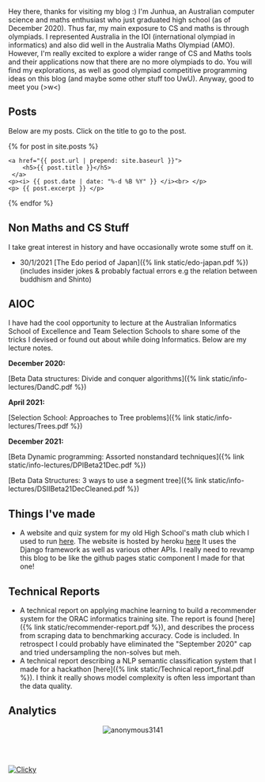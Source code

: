 Hey there, thanks for visiting my blog :) I'm Junhua, an Australian computer science and maths enthusiast who just graduated high school (as of December 2020). Thus far, my main exposure to CS and maths is through olympiads. I represented Australia in the IOI (international olympiad in informatics) and also did well in the Australia Maths Olympiad (AMO). However, I'm really excited to explore a wider range of CS and Maths tools and their applications now that there are no more olympiads to do. You will find my explorations, as well as good olympiad competitive programming ideas on this blog (and maybe some other stuff too UwU). Anyway, good to meet you (>w<) 

## Posts
Below are my posts. Click on the title to go to the post.
<div id="html" markdown="0">

{% for post in site.posts %}

    <a href="{{ post.url | prepend: site.baseurl }}">
	    <h5>{{ post.title }}</h5> 
     </a>
	<p><i> {{ post.date | date: "%-d %B %Y" }} </i><br> </p>
	<p> {{ post.excerpt }} </p>
{% endfor %}

</div>

## Non Maths and CS Stuff

I take great interest in history and have occasionally wrote some stuff on it. 
- 30/1/2021 [The Edo period of Japan]({% link static/edo-japan.pdf %}) (includes insider jokes & probably factual errors e.g the relation between buddhism and Shinto)

## AIOC

I have had the cool opportunity to lecture at the Australian Informatics School of Excellence and Team Selection Schools to share some of the tricks I devised or found out about while doing Informatics. Below are my lecture notes.

**December 2020:** 

[Beta Data structures: Divide and conquer algorithms]({% link static/info-lectures/DandC.pdf %})

**April 2021:**

[Selection School: Approaches to Tree problems]({% link static/info-lectures/Trees.pdf %})

**December 2021:**

[Beta Dynamic programming: Assorted nonstandard techniques]({% link static/info-lectures/DPIBeta21Dec.pdf %})

[Beta Data Structures: 3 ways to use a segment tree]({% link static/info-lectures/DSIIBeta21DecCleaned.pdf %})

## Things I've made

- A website and quiz system for my old High School's math club which I used to run [here](https://github.com/Maths-Club). The website is hosted by heroku [here](https://cgsmathclub.herokuapp.com/) It uses the Django framework as well as various other APIs. I really need to revamp this blog to be like the github pages static component I made for that one!


## Technical Reports
- A technical report on applying machine learning to build a recommender system for the ORAC informatics training site. The report is found [here]({% link static/recommender-report.pdf %}), and describes the process from scraping data to benchmarking accuracy. Code is included. In retrospect I could probably have eliminated the "September 2020" cap and tried undersampling the non-solves but meh.
- A technical report describing a NLP semantic classification system that I made for a hackathon [here]({% link static/Technical report_final.pdf %}). I think it really shows model complexity is often less important than the data quality.

## Analytics

<div id="counter" markdown="0">
<p align="center"> <img src="https://komarev.com/ghpvc/?username=anonymous3141&label=Profile%20views&color=ce9927&style=flat" alt="anonymous3141" /> </p> 
<script async src="//static.getclicky.com/101348632.js"></script>
<noscript><p><img alt="Clicky" width="1" height="1" src="//in.getclicky.com/101348632ns.gif" /></p></noscript>
	<script src="//widgets.clicky.com/tally/?site_id=101348632&sitekey=eaeb7af83e9066d35d6790f7defc3f7a&width=175&height=250&title=&hide_title=0&hide_branding=0" type="text/javascript"></script>
	<br><br>
	<a title="Real Time Web Analytics" href="http://clicky.com/101348632"><img alt="Clicky" src="//static.getclicky.com/media/links/badge.gif" border="0" /></a>
</div>

